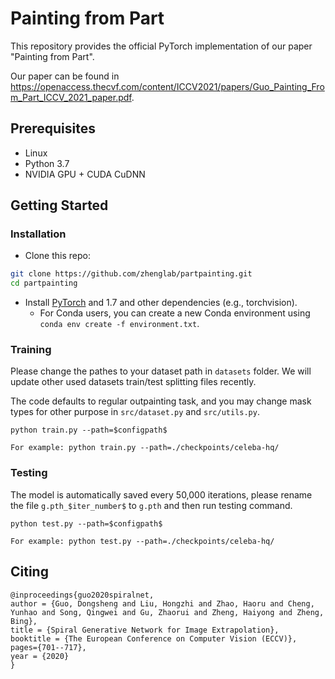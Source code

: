 # Painting from Part

This repository provides the official PyTorch implementation of our paper "Painting from Part".

Our paper can be found in https://openaccess.thecvf.com/content/ICCV2021/papers/Guo_Painting_From_Part_ICCV_2021_paper.pdf.


## Prerequisites

- Linux
- Python 3.7
- NVIDIA GPU + CUDA CuDNN

## Getting Started


### Installation

- Clone this repo:
```bash
git clone https://github.com/zhenglab/partpainting.git
cd partpainting
```

- Install [PyTorch](http://pytorch.org) and 1.7 and other dependencies (e.g., torchvision).
  - For Conda users, you can create a new Conda environment using `conda env create -f environment.txt`.

### Training

Please change the pathes to your dataset path in `datasets` folder. We will update other used datasets train/test splitting files recently. 

The code defaults to regular outpainting task, and you may change mask types for other purpose in `src/dataset.py` and `src/utils.py`.

```
python train.py --path=$configpath$

For example: python train.py --path=./checkpoints/celeba-hq/
```

### Testing

The model is automatically saved every 50,000 iterations, please rename the file `g.pth_$iter_number$` to `g.pth` and then run testing command.
```
python test.py --path=$configpath$ 

For example: python test.py --path=./checkpoints/celeba-hq/
```

## Citing
```
@inproceedings{guo2020spiralnet,
author = {Guo, Dongsheng and Liu, Hongzhi and Zhao, Haoru and Cheng, Yunhao and Song, Qingwei and Gu, Zhaorui and Zheng, Haiyong and Zheng, Bing},
title = {Spiral Generative Network for Image Extrapolation},
booktitle = {The European Conference on Computer Vision (ECCV)},
pages={701--717},
year = {2020}
} 

```
